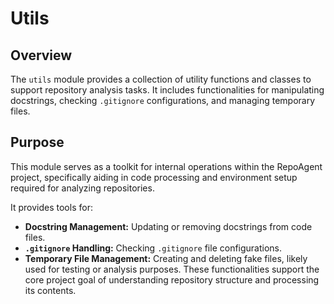 # Utils
## Overview
The `utils` module provides a collection of utility functions and classes to support repository analysis tasks. It includes functionalities for manipulating docstrings, checking `.gitignore` configurations, and managing temporary files.

## Purpose
This module serves as a toolkit for internal operations within the RepoAgent project, specifically aiding in code processing and environment setup required for analyzing repositories. 

It provides tools for:

*   **Docstring Management:** Updating or removing docstrings from code files.
*   **`.gitignore` Handling:** Checking `.gitignore` file configurations.
*   **Temporary File Management:** Creating and deleting fake files, likely used for testing or analysis purposes. These functionalities support the core project goal of understanding repository structure and processing its contents.